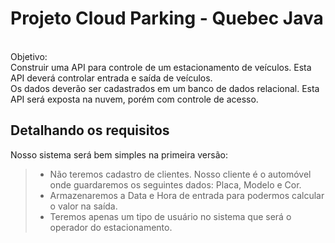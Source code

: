 # Projeto Cloud Parking - Quebec Java
</br>
Objetivo: </br>
Construir uma API para controle de um estacionamento de veículos. Esta API deverá controlar entrada e saída de veículos.</br>
Os dados deverão ser cadastrados em um banco de dados relacional. Esta API será exposta na nuvem, porém com controle de acesso.


## Detalhando os requisitos </br>
Nosso sistema será bem simples na primeira versão:
> - Não teremos cadastro de clientes. Nosso cliente é o automóvel onde guardaremos os seguintes dados: Placa, Modelo e Cor.
> - Armazenaremos a Data e Hora de entrada para podermos calcular o valor na saída.
> - Teremos apenas um tipo de usuário no sistema que será o operador do estacionamento.
